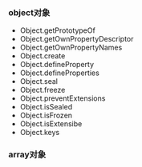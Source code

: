 ### object对象
* Object.getPrototypeOf
* Object.getOwnPropertyDescriptor
* Object.getOwnPropertyNames
* Object.create
* Object.defineProperty
* Object.defineProperties
* Object.seal
* Object.freeze
* Object.preventExtensions
* Object.isSealed
* Object.isFrozen
* Object.isExtensibe
* Object.keys

### array对象
